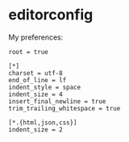 # editorconfig

My preferences:

```editorconfig
root = true

[*]
charset = utf-8
end_of_line = lf
indent_style = space
indent_size = 4
insert_final_newline = true
trim_trailing_whitespace = true

[*.{html,json,css}]
indent_size = 2
```